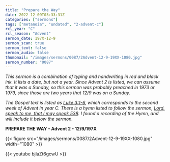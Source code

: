 ```yaml
---
title: "Prepare the Way"
date: 2022-12-09T03:33:31Z
categories: ["sermons"]
tags: ["metanoia", "undated", "2-advent-c"]
rcl_year: "C"
rcl_season: "Advent"
sermon_date: 197X-12-9
sermon_scan: true
sermon_text: false
sermon_audio: false
thumbnail: "/images/sermons/0087/2Advent-12-9-19XX-1080.jpg"
sermon_number: "0087"
---
```


_This sermon is a combination of typing and handwriting in red and black ink. It lists a date, but not a year. Since Advent 2 is listed, we can assume that it was a Sunday, so this sermon was probably preached in 1973 or 1979, since those are two years that 12/9 was on a Sunday._

<!--more-->

_The Gospel text is listed as [Luke 3:1-6](https://lectionary.library.vanderbilt.edu/texts/?y=384&z=a&d=2), which corresponds to the second week of Advent in year C. There is a hymn listed to follow the sermon, [Lord, speak to me, that I may speak 538](https://hymnary.org/hymn/SBHC1958/538). I found a recording of the Hymn, and will include it below the sermon._

**PREPARE THE WAY - Advent 2 - 12/9/197X**

{{< figure src="/images/sermons/0087/2Advent-12-9-19XX-1080.jpg" width="1080" >}}

{{< youtube bjlaZt6gcwU >}}

